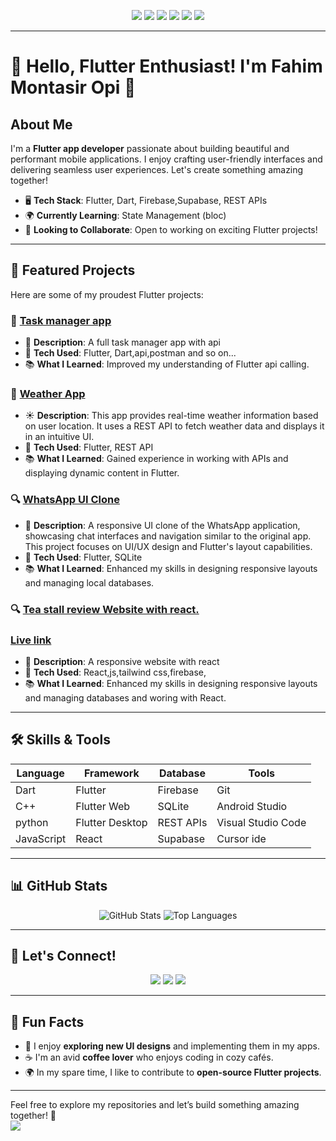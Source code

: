 <!-- Badge Section -->
<p align="center">
  <a href="https://flutter.dev/"><img src="https://img.shields.io/badge/Flutter-02569B?style=for-the-badge&logo=flutter&logoColor=white"/></a>
  <a href="https://dart.dev/"><img src="https://img.shields.io/badge/Dart-0175C2?style=for-the-badge&logo=dart&logoColor=white"/></a>
  <a href="https://developer.mozilla.org/en-US/docs/Web/JavaScript"><img src="https://img.shields.io/badge/JavaScript-F7DF1E?style=for-the-badge&logo=javascript&logoColor=black"/></a>
  <a href="https://reactjs.org/"><img src="https://img.shields.io/badge/React.Js-23272F?logo=react&logoColor=149ECA&style=for-the-badge"/></a>
  <a href="https://tailwindcss.com/"><img src="https://img.shields.io/badge/Tailwind_CSS-07B0CE?style=for-the-badge&logo=tailwind-css&logoColor=white"/></a>
  <a href="https://isocpp.org/"><img src="https://img.shields.io/badge/C++-00599C?style=for-the-badge&logo=c%2B%2B&logoColor=white"/></a>
</p>

---

# 👋 Hello, Flutter Enthusiast! I'm Fahim Montasir Opi 🌟

## About Me
I'm a **Flutter app developer** passionate about building beautiful and performant mobile applications. I enjoy crafting user-friendly interfaces and delivering seamless user experiences. Let's create something amazing together!

- 🖥️ **Tech Stack**: Flutter, Dart, Firebase,Supabase, REST APIs
- 🌍 **Currently Learning**: State Management (bloc)
- 🎯 **Looking to Collaborate**: Open to working on exciting Flutter projects!

---

## 🚀 Featured Projects
Here are some of my proudest Flutter projects:

### 🌟 [Task manager app ](https://github.com/MontasirOpi/task-manager-app-flutter)
- 🎲 **Description**: A full task manager app with api
- 🔧 **Tech Used**: Flutter, Dart,api,postman and so on...
- 📚 **What I Learned**: Improved my understanding of Flutter api calling.

### 🎨 [Weather App](https://github.com/MontasirOpi/weather-app-using-flutter)
- ☀️ **Description**: This app provides real-time weather information based on user location. It uses a REST API to fetch weather data and displays it in an intuitive UI.
- 🔧 **Tech Used**: Flutter, REST API
- 📚 **What I Learned**: Gained experience in working with APIs and displaying dynamic content in Flutter.

### 🔍 [WhatsApp UI Clone](https://github.com/MontasirOpi/Whatsapp_UI_phone_web_flutter)
- 📱 **Description**: A responsive UI clone of the WhatsApp application, showcasing chat interfaces and navigation similar to the original app. This project focuses on UI/UX design and Flutter's layout capabilities.
- 🔧 **Tech Used**: Flutter, SQLite
- 📚 **What I Learned**: Enhanced my skills in designing responsive layouts and managing local databases.

### 🔍 [Tea stall review Website with react.](https://github.com/MontasirOpi/TEA-STALL-REVIEW) 
###     [Live link](https://teastallbd.netlify.app/)
- 📱 **Description**: A responsive website with react 
- 🔧 **Tech Used**: React,js,tailwind css,firebase,
- 📚 **What I Learned**: Enhanced my skills in designing responsive layouts and managing  databases and woring with React.

---

## 🛠️ Skills & Tools
| Language     | Framework        | Database       | Tools               |
|--------------|------------------|----------------|-------------------- |
| Dart         | Flutter          | Firebase       | Git                 |
| C++          | Flutter Web      | SQLite         | Android Studio      |
| python       | Flutter Desktop  | REST APIs      | Visual Studio Code  |
| JavaScript   | React            | Supabase       | Cursor ide          |


---

## 📊 GitHub Stats
<p align="center">
  <img src="https://github-readme-stats.vercel.app/api?username=MontasirOpi&show_icons=true&theme=dracula" alt="GitHub Stats"/>
  <img src="https://github-readme-stats.vercel.app/api/top-langs/?username=MontasirOpi&layout=compact&theme=dracula" alt="Top Languages"/>
</p>

---

## 🤝 Let's Connect!
<p align="center">
  <a href="https://www.linkedin.com/in/fahim-montasir-opi-161b65256/"><img src="https://img.shields.io/badge/LinkedIn-0077B5?style=for-the-badge&logo=linkedin&logoColor=white"/></a>
  <a href="https://montasiropi.netlify.app/"><img src="https://img.shields.io/badge/Website-4285F4?style=for-the-badge&logo=google-chrome&logoColor=white"/></a>
  <a href="https://www.facebook.com/montasiropi/"><img src="https://img.shields.io/badge/Facebook-1877F2?style=for-the-badge&logo=facebook&logoColor=white"/></a>
</p>

---

## 🎉 Fun Facts
- 🎨 I enjoy **exploring new UI designs** and implementing them in my apps.
- ☕ I'm an avid **coffee lover** who enjoys coding in cozy cafés.
- 🌍 In my spare time, I like to contribute to **open-source Flutter projects**.

---

Feel free to explore my repositories and let’s build something amazing together! 🚀
<br/>
![](https://komarev.com/ghpvc/?username=MontasirOpi)
